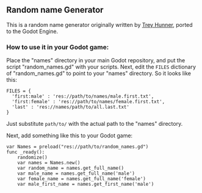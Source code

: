 ## Random name Generator

This is a random name generator originally written by [Trey Hunner](https://treyhunner.com/2013/02/random-name-generator/), ported to the Godot Engine.

### How to use it in your Godot game:

Place the "names" directory in your main Godot repository, and put the script "random\_names.gd" with your scripts. Next, edit the `FILES` dictionary of "random\_names.gd" to point to your "names" directory. So it looks like this:

    FILES = {
      'first:male' : 'res://path/to/names/male.first.txt',
      'first:female' : 'res://path/to/names/female.first.txt',
      'last' : 'res://names/path/to/all.last.txt'
    }

Just substitute `path/to/` with the actual path to the "names" directory.

Next, add something like this to your Godot game:

    var Names = preload("res://path/to/random_names.gd")
    func _ready():
        randomize()
        var names = Names.new()
        var random_name = names.get_full_name()
        var male_name = names.get_full_name('male')
        var female_name = names.get_full_name('female')
        var male_first_name = names.get_first_name('male')
